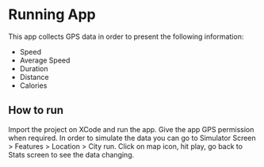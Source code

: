 # Running App

This app collects GPS data in order to present the following information:

- Speed
- Average Speed
- Duration
- Distance
- Calories

## How to run

Import the project on XCode and run the app. Give the app GPS permission when required. 
In order to simulate the data you can go to Simulator Screen > Features > Location > City run.
Click on map icon, hit play, go back to Stats screen to see the data changing.
